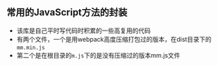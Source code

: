 ## 常用的JavaScript方法的封装
- 该库是自己平时写代码时积累的一些高复用的代码
- 有两个文件，一个是用webpack高度压缩打包过的版本，在dist目录下的`mm.min.js`
- 第二个是在根目录的`m.js`下的是没有压缩过的版本mm.js文件